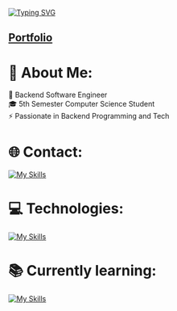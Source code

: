 [![Typing SVG](https://readme-typing-svg.demolab.com?font=Fira+Code&pause=1000&color=26CB42&width=435&lines=Hello+I'm+Artur;Software+Engineer)](https://git.io/typing-svg)
<h2><a href="https://grodelek.github.io/portfolio/">Portfolio</a></h2>

# 💫 About Me:
🔭 Backend Software Engineer<br>🎓 5th Semester Computer Science Student<br>⚡ Passionate in Backend Programming and Tech
<br>

# 🌐 Contact:
[![My Skills](https://skillicons.dev/icons?i=linkedin)](https://linkedin.com/in/artur-grodel-91aabb279) 


# 💻 Technologies:
[![My Skills](https://skillicons.dev/icons?i=java,spring,hibernate,symfony,html,css,mysql)](https://skillicons.dev)


# 📚 Currently learning:
[![My Skills](https://skillicons.dev/icons?i=react,tailwind,mui)](https://skillicons.dev)
